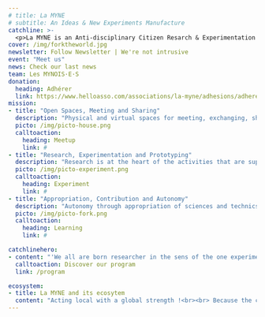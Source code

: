 ```yaml
---
# title: La MYNE
# subtitle: An Ideas & New Experiments Manufacture
catchline: >-
  <p>La MYNE is an Anti-disciplinary Citizen Resarch & Experimentation Laboratory dedicated to the Transitions. We are a Third-Party-Place by the common(s).</p>
cover: /img/forktheworld.jpg
newsletter: Follow Newsletter | We're not intrusive
event: "Meet us"
news: Check our last news
team: Les MYNOIS·E·S
donation:
  heading: Adhérer
  link: https://www.helloasso.com/associations/la-myne/adhesions/adherer-a-la-myne-en-2018
mission:
- title: "Open Spaces, Meeting and Sharing"
  description: "Physical and virtual spaces for meeting, exchanging, sharing, working and experimentnig: The Seri[O]us Space - for Coworking, the N[O]t So Seri[O]us Space - for Cotalking, the Lab[O] - for experimentation, the Atel[I]er - for creation, th Garden - for permaculture' desires, and the Community."
  picto: /img/picto-house.png
  calltoaction:
    heading: Meetup
    link: #
- title: "Research, Experimentation and Prototyping"
  description: "Research is at the heart of the activities that are supported by la MYNE: it's relying on free and open experimentation, within physical spaces and beyond. It's an undefined space for freedom and experimentation at the service of sustainable citizen projects."
  picto: /img/picto-experiment.png
  calltoaction:
    heading: Experiment
    link: #
- title: "Appropriation, Contribution and Autonomy"
  description: "Autonomy through appropriation of sciences and technics, and world cmplexity along with doing and peer-to-peer learning is facilitated and enabled by everyone's contribution. Commons are both a value and a practice for empowerment : anyone can contribute and learn."
  picto: /img/picto-fork.png
  calltoaction:
    heading: Learning
    link: #

catchlinehero:
- content: "'We all are born researcher in the sens of the one experimenting, testing and validating or not his/her hypethesis thourgh the experience of life, or the inventor who goes to the discovery of the possible' - L'Aventure Ordinaire, Yearly 2015 report from La Paillasse Saône."
  calltoaction: Discover our program
  link: /program

ecosystem:
- title: La MYNE and its ecosytem
  content: "Acting local with a global strength !<br><br> Because the community of La MYNE is based on new forms of partnerships, collaboration and collective intelligence, incarnated into reciprcity dynamcs, it is part of a intimately interconnected ecosystem."
---
```


